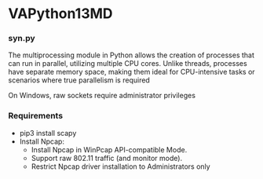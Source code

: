 # VAPython13MD

### syn.py
The multiprocessing module in Python allows the creation of processes that can run in parallel, utilizing multiple CPU cores. Unlike threads, processes have separate memory space, making them ideal for CPU-intensive tasks or scenarios where true parallelism is required

On Windows, raw sockets require administrator privileges

### Requirements
- pip3 install scapy
- Install Npcap:
    + Install Npcap in WinPcap API-compatible Mode.
    + Support raw 802.11 traffic (and monitor mode).
    + Restrict Npcap driver installation to Administrators only
